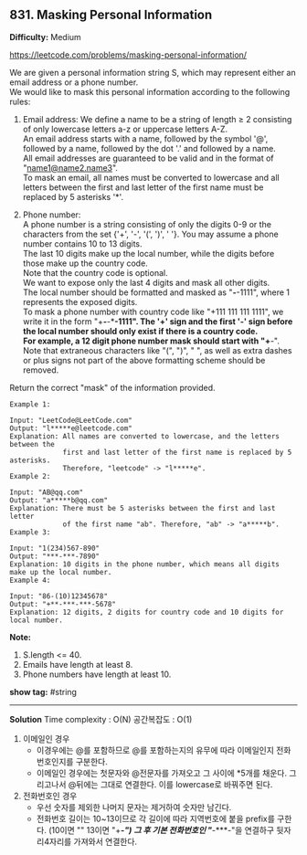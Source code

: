 ## 831. Masking Personal Information

**Difficulty:** Medium

https://leetcode.com/problems/masking-personal-information/

We are given a personal information string S, which may represent either an email address or a phone number.  
We would like to mask this personal information according to the following rules:

1. Email address:
We define a name to be a string of length ≥ 2 consisting of only lowercase letters a-z or uppercase letters A-Z.  
An email address starts with a name, followed by the symbol '@', followed by a name, followed by the dot '.' and followed by a name.   
All email addresses are guaranteed to be valid and in the format of "name1@name2.name3".  
To mask an email, all names must be converted to lowercase and all letters between the first and last letter of the first name must be replaced by 5 asterisks '*'.

2. Phone number:  
A phone number is a string consisting of only the digits 0-9 or the characters from the set {'+', '-', '(', ')', ' '}. You may assume a phone number contains 10 to 13 digits.  
The last 10 digits make up the local number, while the digits before those make up the country code.  
Note that the country code is optional.  
We want to expose only the last 4 digits and mask all other digits.  
The local number should be formatted and masked as "***-***-1111", where 1 represents the exposed digits.  
To mask a phone number with country code like "+111 111 111 1111", we write it in the form "+***-***-***-1111".  The '+' sign and the first '-' sign before the local number should only exist if there is a country code.  
For example, a 12 digit phone number mask should start with "+**-".    
Note that extraneous characters like "(", ")", " ", as well as extra dashes or plus signs not part of the above formatting scheme should be removed.

Return the correct "mask" of the information provided.

```
Example 1:

Input: "LeetCode@LeetCode.com"
Output: "l*****e@leetcode.com"
Explanation: All names are converted to lowercase, and the letters between the
             first and last letter of the first name is replaced by 5 asterisks.
             Therefore, "leetcode" -> "l*****e".
Example 2:

Input: "AB@qq.com"
Output: "a*****b@qq.com"
Explanation: There must be 5 asterisks between the first and last letter 
             of the first name "ab". Therefore, "ab" -> "a*****b".
Example 3:

Input: "1(234)567-890"
Output: "***-***-7890"
Explanation: 10 digits in the phone number, which means all digits make up the local number.
Example 4:

Input: "86-(10)12345678"
Output: "+**-***-***-5678"
Explanation: 12 digits, 2 digits for country code and 10 digits for local number. 
```

**Note:** <br/>
1. S.length <= 40.
2. Emails have length at least 8.
3. Phone numbers have length at least 10.


**show tag:** \#string

--------------------------------------------

**Solution**
Time complexity : O(N) 공간복잡도 : O(1)
1. 이메일인 경우 
    * 이경우에는 @를 포함하므로 @를 포함하는지의 유무에 따라 이메일인지 전화번호인지를 구분한다.
    * 이메일인 경우에는 첫문자와 @전문자를 가져오고 그 사이에 *5개를 채운다. 그리고나서 @뒤에는 그대로 연결한다. 이를 lowercase로 바꿔주면 된다.
2. 전화번호인 경우
	* 우선 숫자를 제외한 나머지 문자는 제거하여 숫자만 남긴다.
	* 전화번호 길이는 10~13이므로 각 길이에 따라 지역번호에 붙을 prefix를 구한다. (10이면 "" 13이면 "+***-") 그 후 기본 전화번호인 "***-***-"을 연결하구 뒷자리4자리를 가져와서 연결한다.
